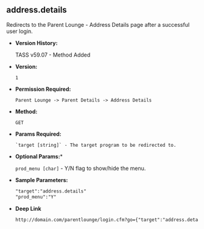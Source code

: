 **address.details**
----
  Redirects to the Parent Lounge - Address Details page after a successful user login.

* **Version History:**

    TASS v59.07 - Method Added

* **Version:**

  	`1`

* **Permission Required:**

  	`Parent Lounge -> Parent Details -> Address Details`

* **Method:**

  	`GET`
  
*  **Params Required:**

	   `target [string]` - The target program to be redirected to.

*  **Optional Params:***

    `prod_menu [char]` - Y/N flag to show/hide the menu.
    
* **Sample Parameters:**

	```HTML
	"target":"address.details"
	"prod_menu":"Y"
	```

* **Deep Link**

	```HTML
	http://domain.com/parentlounge/login.cfm?go={"target":"address.details","prod_menu":"Y"}
	```
